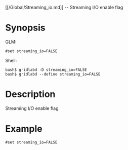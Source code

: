 [[/Global/Streaming_io.md]] -- Streaming I/O enable flag

# Synopsis
GLM:
~~~
#set streaming_io=FALSE
~~~
Shell:
~~~
bash$ gridlabd -D streaming_io=FALSE
bash$ gridlabd --define streaming_io=FALSE
~~~

# Description

Streaming I/O enable flag

# Example

~~~
#set streaming_io=FALSE
~~~
